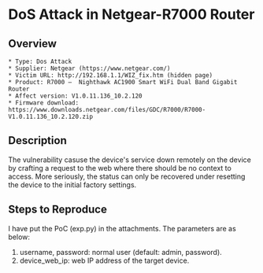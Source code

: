 # DoS Attack in Netgear-R7000 Router

## Overview

    * Type: Dos Attack
    * Supplier: Netgear (https://www.netgear.com/)
    * Victim URL: http://192.168.1.1/WIZ_fix.htm (hidden page)
    * Product: R7000 —  Nighthawk AC1900 Smart WiFi Dual Band Gigabit Router
    * Affect version: V1.0.11.136_10.2.120
    * Firmware download: https://www.downloads.netgear.com/files/GDC/R7000/R7000-V1.0.11.136_10.2.120.zip
 

## Description

The vulnerability casuse the device's service down remotely on the device by crafting a request to the web where there should be no context to access. More seriously, the status can only be recovered under resetting the device to the initial factory settings.


## Steps to Reproduce

I have put the PoC (exp.py) in the attachments. The parameters are as below:
1. username, password: normal user (default: admin, password).
2. device_web_ip: web IP address of the target device.
